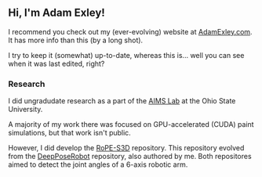 ## Hi, I'm Adam Exley!

I recommend you check out my (ever-evolving) website at [AdamExley.com](https://adamexley.com). It has more info than this (by a long shot).

I try to keep it (somewhat) up-to-date, whereas this is... well you can see when it was last edited, right?


### Research 
I did ungradudate research as a part of the [AIMS Lab](https://github.com/OSU-AIMS) at the Ohio State University.

A majority of my work there was focused on GPU-accelerated (CUDA) paint simulations, but that work isn't public.

However, I did develop the [RoPE-S3D](https://github.com/OSU-AIMS/RoPE-S3D) repository.
This repository evolved from the [DeepPoseRobot](https://github.com/OSU-AIMS/DeepPoseRobot) repository, also authored by me. 
Both repositores aimed to detect the joint angles of a 6-axis robotic arm.
